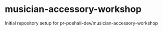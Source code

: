 # musician-accessory-workshop

Initial repository setup for pr-poehali-dev/musician-accessory-workshop